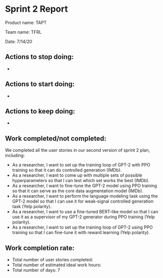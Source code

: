 # Sprint 2 Report

Product name: TAPT

Team name: TFRL

Date: 7/14/20

## Actions to stop doing:

- 

## Actions to start doing:

-  

## Actions to keep doing:

- 

## Work completed/not completed:

We completed all the user stories in our second version of sprint 2 plan, including:

- As a researcher, I want to set up the training loop of GPT-2 with PPO training so that it can do controlled generation (IMDb).
- As a researcher, I want to come up with multiple sets of possible hyperparameters so that I can test which set works the best (IMDb).
- As a researcher, I want to fine-tune the GPT-2 model using PPO training so that it can serve as the core data augmentation model (IMDb).
- As a researcher, I want to perform the language modeling task using the GPT-2 model so that I can use it for weak-signal controlled generation task (Yelp polarity).
- As a researcher, I want to use a fine-tuned BERT-like model so that I can use it as a supervisor of my GPT-2 generator during PPO training (Yelp polarity).
- As a researcher, I want to set up the training loop of GPT-2 using PPO training so that I can fine-tune it with reward learning (Yelp polarity).

## Work completion rate:

- Total number of user stories completed: 
- Total number of estimated ideal work hours: 
- Total number of days: 7
